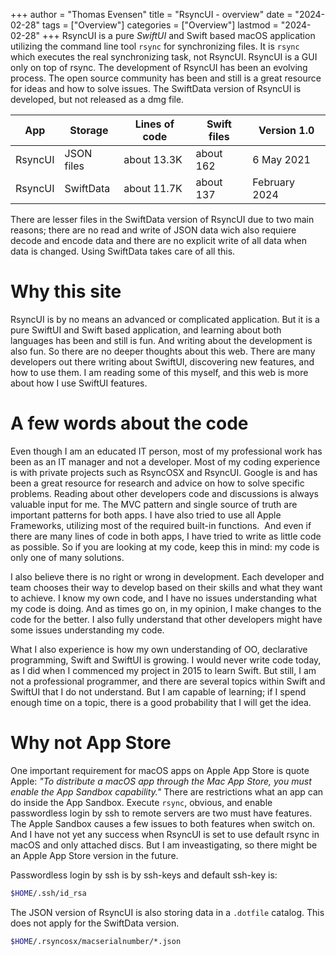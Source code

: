+++
author = "Thomas Evensen"
title = "RsyncUI - overview"
date = "2024-02-28"
tags = ["Overview"]
categories = ["Overview"]
lastmod = "2024-02-28"
+++
RsyncUI is a pure *SwiftUI*  and Swift based macOS application utilizing the command line tool `rsync` for synchronizing files. It is `rsync` which executes the real synchronizing task, not RsyncUI. RsyncUI is a GUI only on top of rsync. The development of RsyncUI has been an evolving process. The open source community has been and still is a great resource for ideas and how to solve issues. The SwiftData version of RsyncUI is developed, but not released as a dmg file. 

| App      | Storage  | Lines of code | Swift files | Version 1.0 |
| ----------- | ----------- |   ----------- | -------- | -------- |
| RsyncUI  | JSON files |  about 13.3K     | about 162       | 6 May 2021 |
| RsyncUI  | SwiftData |  about 11.7K     | about 137       | February 2024 |

There are lesser files in the SwiftData version of RsyncUI due to two main reasons; there are no read and write of JSON data wich also requiere decode and encode data and there are no explicit write of all data when data is changed. Using SwiftData takes care of all this.

# Why this site

RsyncUI is by no means an advanced or complicated application. But it is a pure SwiftUI and Swift based application, and learning about both languages has been and still is fun. And writing about the development is also fun. So there are no deeper thoughts about this web. There are many developers out there writing about SwiftUI, discovering new features, and how to use them. I am reading some of this myself, and this web is more about how I use SwiftUI features. 

# A few words about the code

Even though I am an educated IT person, most of my professional work has been as an IT manager and not a developer. Most of my coding experience is with private projects such as RsyncOSX and RsyncUI. Google is and has been a great resource for research and advice on how to solve specific problems. Reading about other developers code and discussions is always valuable input for me. The MVC pattern and single source of truth are important patterns for both apps. I have also tried to use all Apple Frameworks, utilizing most of the required built-in functions.  And even if there are many lines of code in both apps, I have tried to write as little code as possible. So if you are looking at my code, keep this in mind: my code is only one of many solutions.

I also believe there is no right or wrong in development. Each developer and team chooses their way to develop based on their skills and what they want to achieve. I know my own code, and I have no issues understanding what my code is doing. And as times go on, in my opinion, I make changes to the code for the better. I also fully understand that other developers might have some issues understanding my code. 

What I also experience is how my own understanding of OO, declarative programming, Swift and SwiftUI is growing. I would never write code today, as I did when I commenced my project in 2015 to learn Swift. But still, I am not a professional programmer, and there are several topics within Swift and SwiftUI that I do not understand. But I am capable of learning; if I spend enough time on a topic, there is a good probability that I will get the idea.


# Why not App Store

One important requirement for macOS apps on Apple App Store is quote Apple: *"To distribute a macOS app through the Mac App Store, you must enable the App Sandbox capability."* There are restrictions what an app can do inside the App Sandbox. Execute `rsync`, obvious, and enable passwordless login by ssh to remote servers are two must have features. The Apple Sandbox causes a few issues to both features when switch on. And I have not yet any success when RsyncUI is set to use default rsync in macOS and only attached discs. But I am inveastigating, so there might be an Apple App Store version in the future.

Passwordless login by ssh is by ssh-keys and default ssh-key is:

```bash
$HOME/.ssh/id_rsa
```
The JSON version of RsyncUI is also storing data in a `.dotfile` catalog. This does not apply for the SwiftData version. 

```bash
$HOME/.rsyncosx/macserialnumber/*.json
```
